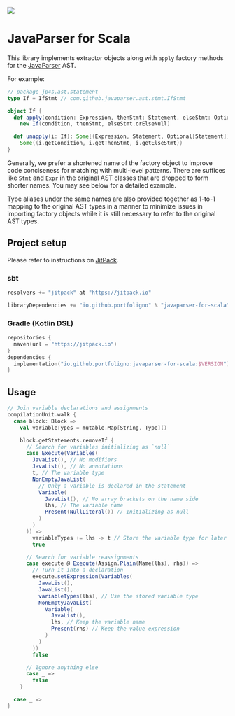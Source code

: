 [![](https://jitpack.io/v/io.github.portfoligno/javaparser-for-scala.svg)](
https://jitpack.io/#io.github.portfoligno/javaparser-for-scala/$VERSION)
# JavaParser for Scala

This library implements extractor objects along with `apply` factory methods
for the [JavaParser](https://github.com/javaparser/javaparser) AST.

For example:

```scala
// package jp4s.ast.statement
type If = IfStmt // com.github.javaparser.ast.stmt.IfStmt

object If {
  def apply(condition: Expression, thenStmt: Statement, elseStmt: Optional[Statement]): If =
    new If(condition, thenStmt, elseStmt.orElseNull)

  def unapply(i: If): Some[(Expression, Statement, Optional[Statement])] =
    Some((i.getCondition, i.getThenStmt, i.getElseStmt))
}
```

Generally, we prefer a shortened name of the factory object
to improve code conciseness for matching with multi-level patterns.
There are suffices like  `Stmt` and `Expr` in the original AST classes
that are dropped to form shorter names.
You may see below for a detailed example.

Type aliases under the same names
are also provided together as 1-to-1 mapping to the original AST types
in a manner to minimize issues in importing factory objects
while it is still necessary to refer to the original AST types.


Project setup
----
Please refer to instructions on [JitPack](https://jitpack.io/#io.github.portfoligno/javaparser-for-scala/$VERSION).

### sbt
```scala
resolvers += "jitpack" at "https://jitpack.io"

libraryDependencies += "io.github.portfoligno" % "javaparser-for-scala" % VERSION
```

### Gradle (Kotlin DSL)
```kotlin
repositories {
  maven(url = "https://jitpack.io")
}
dependencies {
  implementation("io.github.portfoligno:javaparser-for-scala:$VERSION")
}
```


Usage
---

```scala
// Join variable declarations and assignments
compilationUnit.walk {
  case block: Block =>
    val variableTypes = mutable.Map[String, Type]()

    block.getStatements.removeIf {
      // Search for variables initializing as `null`
      case Execute(Variables(
        JavaList(), // No modifiers
        JavaList(), // No annotations
        t, // The variable type
        NonEmptyJavaList(
          // Only a variable is declared in the statement
          Variable(
            JavaList(), // No array brackets on the name side
            lhs, // The variable name
            Present(NullLiteral()) // Initializing as null
          )
        )
      )) =>
        variableTypes += lhs -> t // Store the variable type for later use
        true

      // Search for variable reassignments
      case execute @ Execute(Assign.Plain(Name(lhs), rhs)) =>
        // Turn it into a declaration
        execute.setExpression(Variables(
          JavaList(),
          JavaList(),
          variableTypes(lhs), // Use the stored variable type
          NonEmptyJavaList(
            Variable(
              JavaList(),
              lhs, // Keep the variable name
              Present(rhs) // Keep the value expression
            )
          )
        ))
        false

      // Ignore anything else
      case _ =>
        false
    }

  case _ =>
}
```
